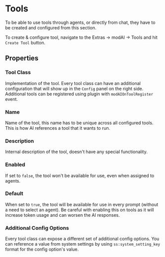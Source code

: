# Tools

To be able to use tools through agents, or directly from chat, they have to be created and configured from this section.

To create & configure tool, navigate to the Extras -> modAI -> Tools and hit `Create Tool` button.

## Properties

### Tool Class
Implementation of the tool. Every tool class can have an additional configuration that will show up in the `Config` panel on the right side. Additional tools can be registered using plugin with `modAIOnToolRegister` event. 

### Name
Name of the tool, this name has to be unique across all configured tools. This is how AI references a tool that it wants to run.

### Description
Internal description of the tool, doesn't have any special functionality.

### Enabled
If set to `false`, the tool won't be available for use, even when assigned to agents.

### Default
When set to `true`, the tool will be available for use in every prompt (without a need to select an agent). Be careful with enabling this on tools as it will increase token usage and can worsen the AI responses.  

### Additional Config Options
Every tool class can expose a different set of additional config options. You can reference a value from system settings by using `ss:system_setting_key` format for the config option's value.
